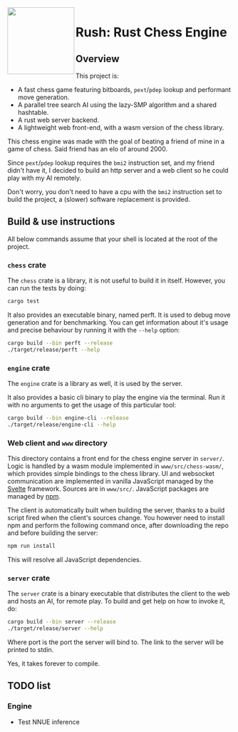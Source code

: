 <img align="left" alt="" src="logo.svg" height="150"/>

# Rush: Rust Chess Engine

## Overview

This project is:
+ A fast chess game featuring bitboards, `pext`/`pdep` lookup and performant move generation.
+ A parallel tree search AI using the lazy-SMP algorithm and a shared hashtable.
+ A rust web server backend.
+ A lightweight web front-end, with a wasm version of the chess library.

This chess engine was made with the goal of beating a friend of mine in a game of chess. Said friend has an elo of around 2000.

Since `pext`/`pdep` lookup requires the `bmi2` instruction set, and my friend didn't have it, I decided to build an http server and a web client so he could play with my AI remotely.

Don't worry, you don't need to have a cpu with the `bmi2` instruction set to build the project, a (slower) software replacement is provided.

## Build & use instructions

All below commands assume that your shell is located at the root of the project.

### `chess` crate

The `chess` crate is a library, it is not useful to build it in itself. However, you can run the tests by doing:
```bash
cargo test
```

It also provides an executable binary, named perft. It is used to debug move generation and for benchmarking. You can get information about it's usage and precise behaviour by running it with the `--help` option:
```bash
cargo build --bin perft --release
./target/release/perft --help
```

### `engine` crate

The `engine` crate is a library as well, it is used by the server.

It also provides a basic cli binary to play the engine via the terminal. Run it with no arguments to get the usage of this particular tool:
```bash
cargo build --bin engine-cli --release
./target/release/engine-cli --help
```

### Web client and `www` directory

This directory contains a front end for the chess engine server in `server/`. Logic is handled by a wasm module implemented in `www/src/chess-wasm/`, which provides simple bindings to the chess library. UI and websocket communication are implemented in vanilla JavaScript managed by the [Svelte](https://svelte.dev/) framework. Sources are in `www/src/`. JavaScript packages are managed by [npm](https://www.npmjs.com/).

The client is automatically built when building the server, thanks to a build script fired when the client's sources change. You however need to install npm and perform the following command once, after downloading the repo and before building the server:
```bash
npm run install
```
This will resolve all JavaScript dependencies.

### `server` crate

The `server` crate is a binary executable that distributes the client to the web and hosts an AI, for remote play. To build and get help on how to invoke it, do:
```bash
cargo build --bin server --release
./target/release/server --help
```
Where port is the port the server will bind to. The link to the server will be printed to stdin.

Yes, it takes forever to compile.

## TODO list

### Engine
+ Test NNUE inference